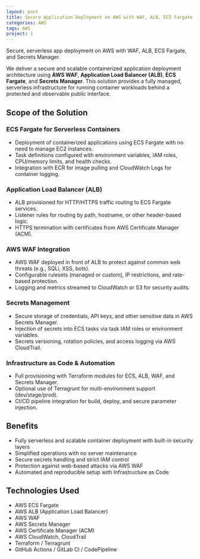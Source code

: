 ```yaml
---
layout: post
title: Secure Application Deployment on AWS with WAF, ALB, ECS Fargate, and Secrets Manager
categories: AWS
tags: AWS
project: 1
---
```


Secure, serverless app deployment on AWS with WAF, ALB, ECS Fargate, and Secrets Manager.

<!--more-->

We deliver a secure and scalable containerized application deployment architecture using **AWS WAF**, **Application Load Balancer (ALB)**, **ECS Fargate**, and **Secrets Manager**. This solution provides a fully managed, serverless infrastructure for running container workloads behind a protected and observable public interface.

## Scope of the Solution

### ECS Fargate for Serverless Containers

- Deployment of containerized applications using ECS Fargate with no need to manage EC2 instances.  
- Task definitions configured with environment variables, IAM roles, CPU/memory limits, and health checks.  
- Integration with ECR for image pulling and CloudWatch Logs for container logging.

### Application Load Balancer (ALB)

- ALB provisioned for HTTP/HTTPS traffic routing to ECS Fargate services.  
- Listener rules for routing by path, hostname, or other header-based logic.  
- HTTPS termination with certificates from AWS Certificate Manager (ACM).

### AWS WAF Integration

- AWS WAF deployed in front of ALB to protect against common web threats (e.g., SQLi, XSS, bots).  
- Configurable rulesets (managed or custom), IP restrictions, and rate-based protection.  
- Logging and metrics streamed to CloudWatch or S3 for security audits.

### Secrets Management

- Secure storage of credentials, API keys, and other sensitive data in AWS Secrets Manager.  
- Injection of secrets into ECS tasks via task IAM roles or environment variables.  
- Secrets versioning, rotation policies, and access logging via AWS CloudTrail.

### Infrastructure as Code & Automation

- Full provisioning with Terraform modules for ECS, ALB, WAF, and Secrets Manager.  
- Optional use of Terragrunt for multi-environment support (dev/stage/prod).  
- CI/CD pipeline integration for build, deploy, and secure parameter injection.

## Benefits

- Fully serverless and scalable container deployment with built-in security layers  
- Simplified operations with no server maintenance  
- Secure secrets handling and strict IAM control  
- Protection against web-based attacks via AWS WAF  
- Automated and reproducible setup with Infrastructure as Code

## Technologies Used

- AWS ECS Fargate  
- AWS ALB (Application Load Balancer)  
- AWS WAF  
- AWS Secrets Manager  
- AWS Certificate Manager (ACM)  
- AWS CloudWatch, CloudTrail  
- Terraform / Terragrunt  
- GitHub Actions / GitLab CI / CodePipeline
